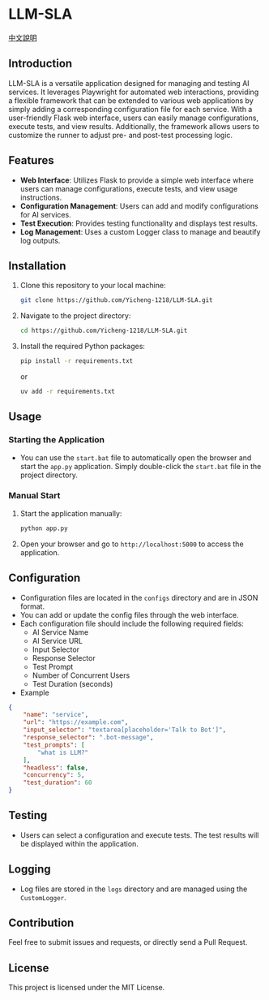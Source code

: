 # LLM-SLA
<a href="./readme_tw.md">中文說明</a>

## Introduction
LLM-SLA is a versatile application designed for managing and testing AI services. It leverages Playwright for automated web interactions, providing a flexible framework that can be extended to various web applications by simply adding a corresponding configuration file for each service. With a user-friendly Flask web interface, users can easily manage configurations, execute tests, and view results. Additionally, the framework allows users to customize the runner to adjust pre- and post-test processing logic.


## Features
- **Web Interface**: Utilizes Flask to provide a simple web interface where users can manage configurations, execute tests, and view usage instructions.
- **Configuration Management**: Users can add and modify configurations for AI services.
- **Test Execution**: Provides testing functionality and displays test results.
- **Log Management**: Uses a custom Logger class to manage and beautify log outputs.

## Installation
1. Clone this repository to your local machine:
   ```bash
   git clone https://github.com/Yicheng-1218/LLM-SLA.git
   ```
2. Navigate to the project directory:
   ```bash
   cd https://github.com/Yicheng-1218/LLM-SLA.git
   ```
3. Install the required Python packages:
   ```bash
   pip install -r requirements.txt
   ```
   or
   ```bash
   uv add -r requirements.txt
   ```

## Usage
### Starting the Application
- You can use the `start.bat` file to automatically open the browser and start the `app.py` application. Simply double-click the `start.bat` file in the project directory.

### Manual Start
1. Start the application manually:
   ```bash
   python app.py
   ```
2. Open your browser and go to `http://localhost:5000` to access the application.

## Configuration
- Configuration files are located in the `configs` directory and are in JSON format.
- You can add or update the config files through the web interface.
- Each configuration file should include the following required fields:
  - AI Service Name
  - AI Service URL
  - Input Selector
  - Response Selector
  - Test Prompt
  - Number of Concurrent Users
  - Test Duration (seconds)
- Example
```json
{
    "name": "service",
    "url": "https://example.com",
    "input_selector": "textarea[placeholder='Talk to Bot']",
    "response_selector": ".bot-message",
    "test_prompts": [
        "what is LLM?"
    ],
    "headless": false,
    "concurrency": 5,
    "test_duration": 60
}
```

## Testing
- Users can select a configuration and execute tests. The test results will be displayed within the application.

## Logging
- Log files are stored in the `logs` directory and are managed using the `CustomLogger`.

## Contribution
Feel free to submit issues and requests, or directly send a Pull Request.

## License
This project is licensed under the MIT License.
